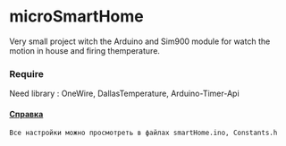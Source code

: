 # microSmartHome
Very small project witch the Arduino and Sim900 module for watch the motion in house and firing themperature.
### Require
Need library : OneWire, DallasTemperature, Arduino-Timer-Api
#### [Справка](https://andre-i.github.io/microSmartHome/Index_ru.html)
`Все настройки можно просмотреть в файлах smartHome.ino, Constants.h`
   
    
